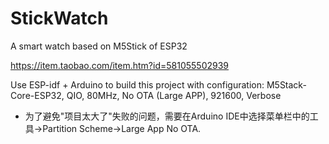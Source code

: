 # StickWatch
A smart watch based on M5Stick of ESP32

https://item.taobao.com/item.htm?id=581055502939

Use ESP-idf + Arduino to build this project with configuration:
M5Stack-Core-ESP32, QIO, 80MHz, No OTA (Large APP), 921600, Verbose

* 为了避免"项目太大了"失败的问题，需要在Arduino IDE中选择菜单栏中的工具->Partition Scheme->Large App No OTA.
